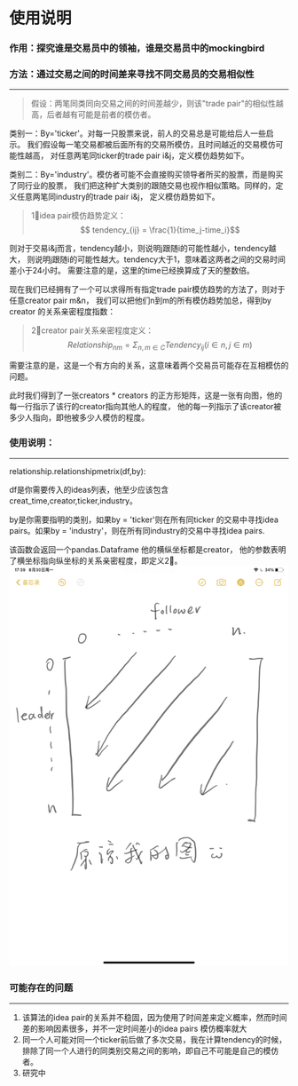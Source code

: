 # 使用说明
### 作用：探究谁是交易员中的领袖，谁是交易员中的mockingbird
### 方法：通过交易之间的时间差来寻找不同交易员的交易相似性
___
> 假设：两笔同类同向交易之间的时间差越少，则该"trade pair"的相似性越高，后者越有可能是前者的模仿者。

类别一：By='ticker'。对每一只股票来说，前人的交易总是可能给后人一些启示。
我们假设每一笔交易都被后面所有的交易所模仿，且时间越近的交易模仿可能性越高，
对任意两笔同ticker的trade pair i&j，定义模仿趋势如下。

类别二：By='industry'。模仿者可能不会直接购买领导者所买的股票，而是购买了同行业的股票，
我们把这种扩大类别的跟随交易也视作相似策略。同样的，定义任意两笔同industry的trade pair i&j，
定义模仿趋势如下。

> 1⃣️idea pair模仿趋势定义：$$ tendency_{ij} = \frac{1}{time_j-time_i}$$

则对于交易i&j而言，tendency越小，则说明j跟随i的可能性越小，tendency越大，
则说明j跟随i的可能性越大。tendency大于1，意味着这两者之间的交易时间差小于24小时。
需要注意的是，这里的time已经换算成了天的整数倍。

现在我们已经拥有了一个可以求得所有指定trade pair模仿趋势的方法了，则对于任意creator pair m&n，
我们可以把他们n到m的所有模仿趋势加总，得到by creator 的关系亲密程度指数：
> 2⃣️creator pair关系亲密程度定义：$$Relationship_{nm} = \Sigma_{n,m\in C}Tendency_{ij}(i\in n,j \in m)$$

需要注意的是，这是一个有方向的关系，这意味着两个交易员可能存在互相模仿的问题。

此时我们得到了一张creators * creators 的正方形矩阵，这是一张有向图，他的每一行指示了该行的creator指向其他人的程度，
他的每一列指示了该creator被多少人指向，即他被多少人模仿的程度。


### 使用说明：
___
relationship.relationshipmetrix(df,by):

df是你需要传入的ideas列表，他至少应该包含creat_time,creator,ticker,industry。

by是你需要指明的类别，如果by = 'ticker'则在所有同ticker 的交易中寻找idea pairs。如果by = 'industry'，则在所有同industry的交易中寻找idea pairs.

该函数会返回一个pandas.Dataframe 他的横纵坐标都是creator， 他的参数表明了横坐标指向纵坐标的关系亲密程度，即定义2⃣️。
![avatar](MeaningOfthematrix.jpeg)
### 可能存在的问题
___
1. 该算法的idea pair的关系并不稳固，因为使用了时间差来定义概率，然而时间差的影响因素很多，并不一定时间差小的idea pairs 模仿概率就大
2. 同一个人可能对同一个ticker前后做了多次交易，我在计算tendency的时候，排除了同一个人进行的同类别交易之间的影响，即自己不可能是自己的模仿者。
3. 研究中
